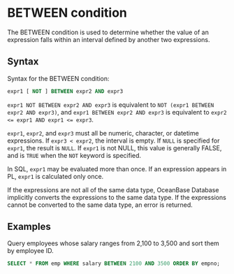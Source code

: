 # BETWEEN condition

The BETWEEN condition is used to determine whether the value of an expression falls within an interval defined by another two expressions.

## Syntax

Syntax for the BETWEEN condition:

```sql
expr1 [ NOT ] BETWEEN expr2 AND expr3
```

`expr1 NOT BETWEEN expr2 AND expr3` is equivalent to `NOT (expr1 BETWEEN expr2 AND expr3)`, and `expr1 BETWEEN expr2 AND expr3` is equivalent to `expr2 <= expr1 AND expr1 <= expr3`.

`expr1`, `expr2`, and `expr3` must all be numeric, character, or datetime expressions. If `expr3 < expr2`, the interval is empty. If `NULL` is specified for `expr1`, the result is `NULL`. If `expr1` is not NULL, this value is generally FALSE, and is `TRUE` when the `NOT` keyword is specified.

In SQL, `expr1` may be evaluated more than once. If an expression appears in PL, `expr1` is calculated only once.

If the expressions are not all of the same data type, OceanBase Database implicitly converts the expressions to the same data type. If the expressions cannot be converted to the same data type, an error is returned.

## Examples

Query employees whose salary ranges from 2,100 to 3,500 and sort them by employee ID.

```sql
SELECT * FROM emp WHERE salary BETWEEN 2100 AND 3500 ORDER BY empno;
```
